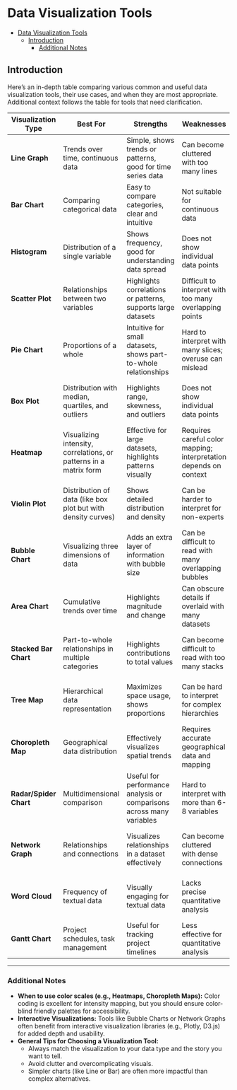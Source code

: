 # Data Visualization Tools

- [Data Visualization Tools](#data-visualization-tools)
  - [Introduction](#introduction)
    - [Additional Notes](#additional-notes)

## Introduction

Here’s an in-depth table comparing various common and useful data visualization tools, their use cases, and when they are most appropriate. Additional context follows the table for tools that need clarification.

| **Visualization Type** | **Best For**                                                      | **Strengths**                                                        | **Weaknesses**                                                    | **Example Use Case**                                           |
| ---------------------- | ----------------------------------------------------------------- | -------------------------------------------------------------------- | ----------------------------------------------------------------- | -------------------------------------------------------------- |
| **Line Graph**         | Trends over time, continuous data                                 | Simple, shows trends or patterns, good for time series data          | Can become cluttered with too many lines                          | Tracking stock prices or website traffic over months           |
| **Bar Chart**          | Comparing categorical data                                        | Easy to compare categories, clear and intuitive                      | Not suitable for continuous data                                  | Comparing sales numbers across different products              |
| **Histogram**          | Distribution of a single variable                                 | Shows frequency, good for understanding data spread                  | Does not show individual data points                              | Visualizing age distribution of a population                   |
| **Scatter Plot**       | Relationships between two variables                               | Highlights correlations or patterns, supports large datasets         | Difficult to interpret with too many overlapping points           | Exploring relationship between study time and exam scores      |
| **Pie Chart**          | Proportions of a whole                                            | Intuitive for small datasets, shows part-to-whole relationships      | Hard to interpret with many slices; overuse can mislead           | Showing percentage market share among competitors              |
| **Box Plot**           | Distribution with median, quartiles, and outliers                 | Highlights range, skewness, and outliers                             | Does not show individual data points                              | Comparing income distribution between genders                  |
| **Heatmap**            | Visualizing intensity, correlations, or patterns in a matrix form | Effective for large datasets, highlights patterns visually           | Requires careful color mapping; interpretation depends on context | Correlation matrix for multiple variables                      |
| **Violin Plot**        | Distribution of data (like box plot but with density curves)      | Shows detailed distribution and density                              | Can be harder to interpret for non-experts                        | Comparing distributions of test scores for multiple groups     |
| **Bubble Chart**       | Visualizing three dimensions of data                              | Adds an extra layer of information with bubble size                  | Can be difficult to read with many overlapping bubbles            | Comparing sales, profit, and market size across regions        |
| **Area Chart**         | Cumulative trends over time                                       | Highlights magnitude and change                                      | Can obscure details if overlaid with many datasets                | Tracking market share growth over years                        |
| **Stacked Bar Chart**  | Part-to-whole relationships in multiple categories                | Highlights contributions to total values                             | Can become difficult to read with too many stacks                 | Analyzing revenue from multiple sources over quarters          |
| **Tree Map**           | Hierarchical data representation                                  | Maximizes space usage, shows proportions                             | Can be hard to interpret for complex hierarchies                  | Visualizing revenue share by product category and sub-category |
| **Choropleth Map**     | Geographical data distribution                                    | Effectively visualizes spatial trends                                | Requires accurate geographical data and mapping                   | Mapping unemployment rates across regions                      |
| **Radar/Spider Chart** | Multidimensional comparison                                       | Useful for performance analysis or comparisons across many variables | Hard to interpret with more than 6-8 variables                    | Comparing features of different products                       |
| **Network Graph**      | Relationships and connections                                     | Visualizes relationships in a dataset effectively                    | Can become cluttered with dense connections                       | Mapping social networks or supply chain connections            |
| **Word Cloud**         | Frequency of textual data                                         | Visually engaging for textual data                                   | Lacks precise quantitative analysis                               | Displaying most frequent words in customer feedback            |
| **Gantt Chart**        | Project schedules, task management                                | Useful for tracking project timelines                                | Less effective for quantitative analysis                          | Planning and tracking project milestones                       |

---

### Additional Notes

- **When to use color scales (e.g., Heatmaps, Choropleth Maps):** Color coding is excellent for intensity mapping, but you should ensure color-blind friendly palettes for accessibility.
- **Interactive Visualizations:** Tools like Bubble Charts or Network Graphs often benefit from interactive visualization libraries (e.g., Plotly, D3.js) for added depth and usability.
- **General Tips for Choosing a Visualization Tool:**
  - Always match the visualization to your data type and the story you want to tell.
  - Avoid clutter and overcomplicating visuals.
  - Simpler charts (like Line or Bar) are often more impactful than complex alternatives.
